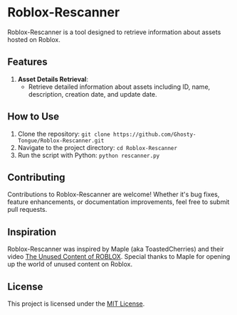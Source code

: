 # Roblox-Rescanner

Roblox-Rescanner is a tool designed to retrieve information about assets hosted on Roblox.

## Features

1. **Asset Details Retrieval**:
   - Retrieve detailed information about assets including ID, name, description, creation date, and update date.

## How to Use

1. Clone the repository: `git clone https://github.com/Ghosty-Tongue/Roblox-Rescanner.git`
2. Navigate to the project directory: `cd Roblox-Rescanner`
3. Run the script with Python: `python rescanner.py`

## Contributing

Contributions to Roblox-Rescanner are welcome! Whether it's bug fixes, feature enhancements, or documentation improvements, feel free to submit pull requests.

## Inspiration

Roblox-Rescanner was inspired by Maple (aka ToastedCherries) and their video [The Unused Content of ROBLOX](https://www.youtube.com/watch?v=vcZjf3ZL31M). Special thanks to Maple for opening up the world of unused content on Roblox.

## License

This project is licensed under the [MIT License](LICENSE).

